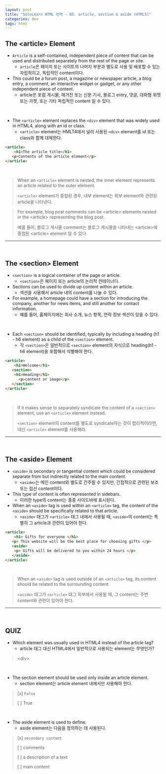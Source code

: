 ```yaml
---
layout: post
title: "SoloLearn HTML 번역 - 05. article, section & aside (HTML5)"
categories: dev
tags: html
---
```


## The \<article> Element

- `Article` is a self-contained, independent piece of content that can be used and distributed separately from the rest of the page or site.
  - `article`은 페이지 또는 사이트의 나머지 부분과 별도로 사용 및 배포할 수 있는 자립적이고, 독립적인 content이다.
- This could be a forum post, a magazine or newspaper article, a blog entry, a comment, an interactive widget or gadget, or any other independent piece of content.
  - article은 포럼 게시물, 매거진 또는 신문 기사, 블로그 entry, 댓글, 대화형 위젯 또는 가젯, 또는 기타 독립적인 content 일 수 있다.

<br>

- The `<article>` element replaces the `<div>` element that was widely used in HTML4, along with an id or class.
  - `<article>` element는 HMLT4에서 널리 사용된 `<div>` element를 id 또는 class와 함께 대체한다.

```html
<article>
	<h1>The article title</h1>
   <p>Contents of the article element</p>
</article>
```

<br>

> When an `<article>` element is nested, the inner element represents an article related to the outer element.
>
> `<article>` element가 중첩된 경우, 내부 element는 외부 element와 관련된 article을 나타낸다.

> For example, blog post comments can be \<article> elements nested in the \<article> representing the blog post.
>
> 예를 들어, 블로그 게시물 comment는 블로그 게시물을 나타내는 \<article>에 중첩된 \<article> element 일 수 있다.

------

<br>

## The \<section> Element

- `<section>` is a logical container of the page or article.
  - `<section>`은 페이지 또는 article의 논리적 컨테이너다.
- Sections can be used to divide up content within an article.
  - 섹션을 사용해서 article 내의 content를 나눌 수 있다.
- For example, a homepage could have a section for introducing the company, another for news items, and still another for contact information.
  - 예를 들어, 홈페이지에는 회사 소개, 뉴스 항목, 연락 정보 섹션이 있을 수 있다.

<br>

- Each `<section>` should be identified, typically by including a heading (h1 - h6 element) as a child of the `<section>` element.
  - 각 `<section>`은 일반적으로 `<section>` element의 자식으로 heading(h1 - h6 element)을 포함해서 식별해야 한다.

```html
<article>
	<h1>Welcome</h1>
   <section>
   	<h1>Heading</h1>
      <p>content or image</p>
   </section>
</article>
```

<br>

> If it makes sense to separately syndicate the content of a `<section>` element, use an `<article>` element instead.
>
> `<section>` element의 content를 별도로 syndicate하는 것이 합리적이라면, 대신 `<article>` element를 사용해라.

------

<br>

## The \<aside> Element

- `<aside>` is secondary or tangential content which could be considered separate from but indirectly related to the main content.
  - `<aside>`는 메인 content와 별도로 간주될 수 있지만, 간접적으로 관련된 보조 또는 접선 content이다.
- This type of content is often represented in sidebars.
  - 이러한 type의 content는 종종 사이드바에 표시된다.
- When an `<aside>` tag is used within an `<article>` tag, the content of the `<aside>` should be specifically related to that article.
  - `<aside>` 태그가 `<article>` 태그 내에서 사용될 때, `<aside>`의 content는 특별히 그 article과 관련이 있어야 한다.

```html
<article>
	<h1> Gifts for everyone </h1>
   <p> This website will be the best place for choosing gifts </p>
   <aside>
   	<p> Gifts will be delivered to you within 24 hours </p>
   </aside>
</article>
```

<br>

> When an `<aside>` tag is used outside of an `<article>` tag, its content should be related to the surrounding content.
>
> `<aside>` 태그가 `<article>` 태그 외부에서 사용될 때, 그 content는 주변 content와 관련이 있어야 한다.

------

<br>

## QUIZ

- Which element was usually used in HTML4 instead of the article tag?
  - article 태그 대신 HTML4에서 일반적으로 사용되는 element는 무엇인가?

> \<div>

<br>

- The section element should be used only inside an article element.
  - section element는 article element 내에서만 사용해야 한다.

> [x] `False`
>
> [ ] True

<br>

- The aside element is used to define:
  - aside element는 다음을 정의하는 데 사용된다.

> [x] `secondary content`
>
> [ ] comments
>
> [ ] a description of a text
>
> [ ] main content

<br>